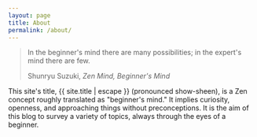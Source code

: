 ```yaml
---
layout: page
title: About
permalink: /about/
---
```


<div class="epigraph">
  <blockquote>
    <p>In the beginner's mind there are many possibilities; in the expert's mind there are few.</p>
    <footer>Shunryu Suzuki,  <i>Zen Mind, Beginner's Mind</i></footer>
  </blockquote>
</div>

This site's title, {{ site.title | escape }} (pronounced show-sheen), is a Zen concept roughly translated as "beginner's mind."  It implies curiosity, openness, and approaching things without preconceptions.  It is the aim of this blog to survey a variety of topics, always through the eyes of a beginner.
